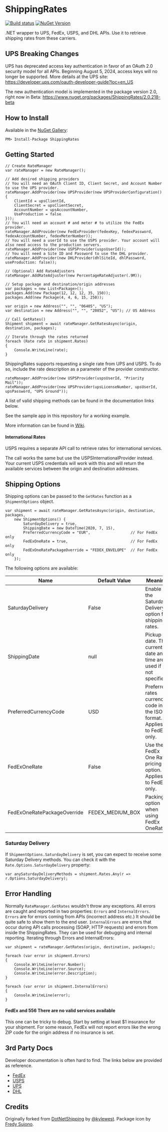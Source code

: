 # ShippingRates

[![Build status](https://ci.appveyor.com/api/projects/status/gqq8i6nw932bn01v?svg=true)](https://ci.appveyor.com/project/alexeybusygin/shippingrates/)
[![NuGet Version](https://img.shields.io/nuget/v/ShippingRates.svg?style=flat-square)](https://www.nuget.org/packages/ShippingRates)

.NET wrapper to UPS, FedEx, USPS, and DHL APIs. Use it to retrieve shipping rates from these carriers.

## UPS Breaking Changes

UPS has deprecated access key authentication in favor of an OAuth 2.0 security model for all APIs. Beginning August 5, 2024, access keys will no longer be supported. More details at the UPS site: https://developer.ups.com/oauth-developer-guide?loc=en_US

The new authentication model is implemented in the package version 2.0, right now in Beta: https://www.nuget.org/packages/ShippingRates/2.0.218-beta

## How to Install

Available in the [NuGet Gallery](http://nuget.org/packages/ShippingRates):

```
PM> Install-Package ShippingRates
```

## Getting Started

```CSharp
// Create RateManager
var rateManager = new RateManager();

// Add desired shipping providers
// You will need an OAuth Client ID, Client Secret, and Account Number to use the UPS provider.
rateManager.AddProvider(new UPSProvider(new UPSProviderConfiguration()
{
    ClientId = upsClientId,
    ClientSecret = upsClientSecret,
    AccountNumber = upsAccountNumber,
    UseProduction = false
}));
// You will need an account # and meter # to utilize the FedEx provider.
rateManager.AddProvider(new FedExProvider(fedexKey, fedexPassword, fedexAccountNumber, fedexMeterNumber));
// You will need a userId to use the USPS provider. Your account will also need access to the production servers.
rateManager.AddProvider(new USPSProvider(uspsUserId));
// You will need a Site ID and Password to use the DHL provider.
rateManager.AddProvider(new DHLProvider(dhlSiteId, dhlPassword, useProduction: false));

// (Optional) Add RateAdjusters
rateManager.AddRateAdjuster(new PercentageRateAdjuster(.9M));

// Setup package and destination/origin addresses
var packages = new List<Package>();
packages.Add(new Package(12, 12, 12, 35, 150));
packages.Add(new Package(4, 4, 6, 15, 250));

var origin = new Address("", "", "06405", "US");
var destination = new Address("", "", "20852", "US"); // US Address

// Call GetRates()
Shipment shipment = await rateManager.GetRatesAsync(origin, destination, packages);

// Iterate through the rates returned
foreach (Rate rate in shipment.Rates)
{
    Console.WriteLine(rate);
}
```

ShippingRates supports requesting a single rate from UPS and USPS.
To do so, include the rate description as a parameter of the provider constructor.
```CSHARP
rateManager.AddProvider(new USPSProvider(uspsUserId, "Priority Mail"));
rateManager.AddProvider(new UPSProvider(upsLicenseNumber, upsUserId, upsPassword, "UPS Ground"));
````
A list of valid shipping methods can be found in the documentation links below.

See the sample app in this repository for a working example.

More information can be found in [Wiki](https://github.com/alexeybusygin/ShippingRates/wiki).

#### International Rates
USPS requires a separate API call to retrieve rates for international services.

The call works the same but use the USPSInternationalProvider instead. Your current USPS credentials will work with this and will return the available services between the origin and destination addresses.

## Shipping Options

Shipping options can be passed to the `GetRates` function as a `ShipmentOptions` object.

```CSHARP
var shipment = await rateManager.GetRatesAsync(origin, destination, packages,
    new ShipmentOptions() {
        SaturdayDelivery = true,
        ShippingDate = new DateTime(2020, 7, 15),
        PreferredCurrencyCode = "EUR",                  // For FedEx only
        FedExOneRate = true,                            // For FedEx only
        FedExOneRatePackageOverride = "FEDEX_ENVELOPE"  // For FedEx only
    });
```

The following options are available:

| Name | Default Value | Meaning |
| ---- | ------------- | ------- |
| SaturdayDelivery | False | Enable the Saturday Delivery option for shipping rates. |
| ShippingDate | null | Pickup date. The current date and time are used if not specified. |
| PreferredCurrencyCode | USD | Preferred rates currency code in the ISO format. Applies to FedEx only. |
| FedExOneRate | False | Use the FedEx One Rate pricing option. Applies to FedEx only. |
| FedExOneRatePackageOverride | FEDEX_MEDIUM_BOX | Packing option when using FedEx OneRate. |

### Saturday Delivery

If `ShipmentOptions.SaturdayDelivery` is set, you can expect to receive some Saturday Delivery methods. You can check it with the `Rate.Options.SaturdayDelivery` property:

```CSHARP
var anySaturdayDeliveryMethods = shipment.Rates.Any(r => r.Options.SaturdayDelivery);
```    

## Error Handling

Normally `RateManager.GetRates` wouldn't throw any exceptions. All errors are caught and reported in two properties: `Errors` and `InternalErrors`. `Errors` are for errors coming from APIs (incorrect address etc.) It should be quite safe to show them to the end user. `InternalErrors` are errors that occur during API calls processing (SOAP, HTTP requests) and errors from inside the ShippingRates. They can be used for debugging and internal reporting. Iterating through Errors and InternalErrors:

```CSHARP
var shipment = rateManager.GetRates(origin, destination, packages);

foreach (var error in shipment.Errors)
{
    Console.WriteLine(error.Number);
    Console.WriteLine(error.Source);
    Console.WriteLine(error.Description);
}

foreach (var error in shipment.InternalErrors)
{
    Console.WriteLine(error);
}
```

#### FedEx and 556 There are no valid services available

This one can be tricky to debug. Start by setting at least $1 insurance for your shipment. For some reason, FedEx will not report errors like the wrong ZIP code for the origin address if no insurance is set.

## 3rd Party Docs

Developer documentation is often hard to find. The links below are provided as reference.

* [FedEx](http://www.fedex.com/us/developer/)
* [USPS](https://www.usps.com/business/web-tools-apis/welcome.htm)
* [UPS](https://developer.ups.com/api/reference?loc=en_US#operation/Rate)
* [DHL](https://xmlportal.dhl.com/capability_and_qoute#cap_quote)

## Credits

Originally forked from [DotNetShipping](https://github.com/kylewest/DotNetShipping) by [@kylewest](https://github.com/kylewest).
Package icon by [Fredy Sujono](https://www.iconfinder.com/freud).
